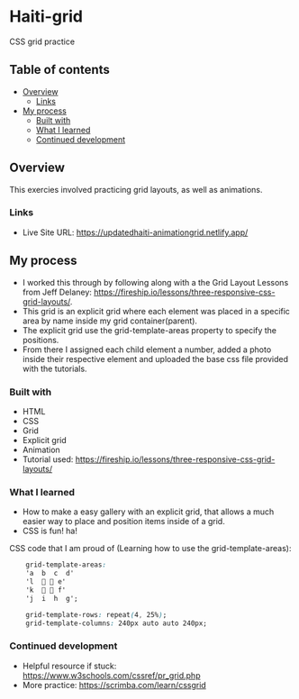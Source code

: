 # Haiti-grid
CSS grid practice

## Table of contents

- [Overview](#overview)
  - [Links](#links)
- [My process](#my-process)
  - [Built with](#built-with)
  - [What I learned](#what-i-learned)
  - [Continued development](#continued-development)


## Overview

This exercies involved practicing grid layouts, as well as animations. 


### Links

- Live Site URL: https://updatedhaiti-animationgrid.netlify.app/


## My process

- I worked this through by following along with a the Grid Layout Lessons from Jeff Delaney: https://fireship.io/lessons/three-responsive-css-grid-layouts/. 
- This grid is an explicit grid where each element was placed in a specific area by name inside my grid container(parent). 
- The explicit grid use the grid-template-areas property to specify the positions. 
- From there I assigned each child element a number, added a photo inside their respective element and uploaded the 	base css file provided with the tutorials.  


### Built with

- HTML
- CSS 
- Grid
- Explicit grid
- Animation
- Tutorial used: https://fireship.io/lessons/three-responsive-css-grid-layouts/


### What I learned

- How to make a easy gallery with an explicit grid, that allows a much easier way to place and position items inside of a grid.
- CSS is fun! ha!



 CSS code that I am proud of (Learning how to use the grid-template-areas): 
```css
    grid-template-areas:
    'a  b  c  d'
    'l  🌟 🌟 e'
    'k  🌟 🌟 f'
    'j  i  h  g';

    grid-template-rows: repeat(4, 25%);
    grid-template-columns: 240px auto auto 240px;
```


### Continued development

- Helpful resource if stuck: https://www.w3schools.com/cssref/pr_grid.php
- More practice: https://scrimba.com/learn/cssgrid


